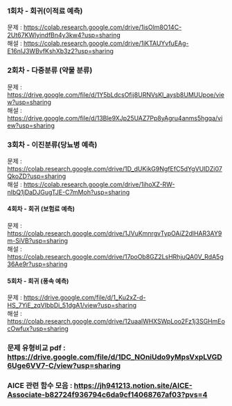 ### 1회차 - 회귀(이적료 예측)  
문제 : https://colab.research.google.com/drive/1isOlm8O14C-2Ut67KWlyindfBn4y3kw4?usp=sharing  
해설 : https://colab.research.google.com/drive/1iKTAUYvfuEAg-E16nlJ3WBvfKshXb3z2?usp=sharing  

 

### 2회차 - 다중분류 (약물 분류)
문제 : https://drive.google.com/file/d/1Y5bLdcsOfij8URNVsKl_aysb8UMUUpoe/view?usp=sharing  
해설 : https://drive.google.com/file/d/13Ble9XJp25UAZ7Pp8yAgru4anms5hgqa/view?usp=sharing  

 

### 3회차 - 이진분류(당뇨병 예측)
문제 : https://colab.research.google.com/drive/1D_dUKikG9NgfEfC5dYgVUIDZi07QkoZD?usp=sharing  
해설 : https://colab.research.google.com/drive/1ihoXZ-RW-nIbQ1jDaDJGugTJE-C7mMoh?usp=sharing  

 

#### 4회차 - 회귀 (보험료 예측)
문제 : https://colab.research.google.com/drive/1JVuKmnrgvTypOAiZ2dlHAR3AY9m-SiVB?usp=sharing  
해설 : https://colab.research.google.com/drive/17poOb8GZ2LsHRhjuQA0V_RdA5g36Ae9r?usp=sharing  

 

#### 5회차 - 회귀 (풍속 예측)
문제 : https://drive.google.com/file/d/1_Ku2xZ-d-HS_7YiE_zqVIbbDi_51dgA1/view?usp=sharing   
해설 : https://colab.research.google.com/drive/12uaalWHXSWpLoo2Fz1j3SGHmEocOwfux?usp=sharing    

 
### 문제 유형비교 pdf : https://drive.google.com/file/d/1DC_NOniUdo9yMpsVxpLVGD6Uge6VV7-C/view?usp=sharing  
### AICE 관련 함수 모음 : https://jh941213.notion.site/AICE-Associate-b82724f936794c6da9cf14068767af03?pvs=4  
